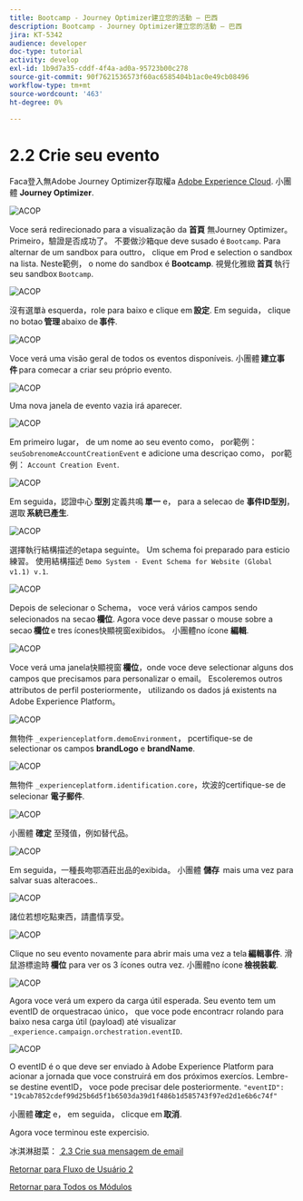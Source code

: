 ```yaml
---
title: Bootcamp - Journey Optimizer建立您的活動 — 巴西
description: Bootcamp - Journey Optimizer建立您的活動 — 巴西
jira: KT-5342
audience: developer
doc-type: tutorial
activity: develop
exl-id: 1b9d7a35-cddf-4f4a-ad0a-95723b00c278
source-git-commit: 90f7621536573f60ac6585404b1ac0e49cb08496
workflow-type: tm+mt
source-wordcount: '463'
ht-degree: 0%

---
```


# 2.2 Crie seu evento

Faca登入無Adobe Journey Optimizer存取權a [Adobe Experience Cloud](https://experience.adobe.com). 小團體 **Journey Optimizer**.

![ACOP](./images/acophome.png)

Voce será redirecionado para a visualização da **首頁** 無Journey Optimizer。 Primeiro，驗證是否成功了。 不要做沙箱que deve susado é `Bootcamp`. Para alternar de um sandbox para outtro， clique em Prod e selection o sandbox na lista. Neste範例， o nome do sandbox é **Bootcamp**. 視覺化雅緻 **首頁** 執行seu sandbox `Bootcamp`.

![ACOP](./images/acoptriglp.png)

沒有選單à esquerda，role para baixo e clique em **設定**. Em seguida， clique no botao **管理** abaixo de **事件**.

![ACOP](./images/acopmenu.png)

Voce verá uma visão geral de todos os eventos disponíveis. 小團體 **建立事件** para comecar a criar seu próprio evento.

![ACOP](./images/emptyevent.png)

Uma nova janela de evento vazia irá aparecer.

![ACOP](./images/emptyevent1.png)

Em primeiro lugar， de um nome ao seu evento como， por範例： `seuSobrenomeAccountCreationEvent` e adicione uma descriçao como， por範例： `Account Creation Event`.

![ACOP](./images/eventdescription.png)

Em seguida，認證中心 **型別** 定義共鳴 **單一** e， para a selecao de **事件ID型別**，選取 **系統已產生**.

![ACOP](./images/eventidtype.png)

選擇執行結構描述的etapa seguinte。 Um schema foi preparado para esticio練習。 使用結構描述 `Demo System - Event Schema for Website (Global v1.1) v.1`.

![ACOP](./images/eventschema.png)

Depois de selecionar o Schema， voce verá vários campos sendo selecionados na secao **欄位**. Agora voce deve passar o mouse sobre a secao **欄位** e tres ícones快顯視窗exibidos。 小團體no ícone **編輯**.

![ACOP](./images/eventpayload.png)

Voce verá uma janela快顯視窗 **欄位**，onde voce deve selectionar alguns dos campos que precisamos para personalizar o email。 Escoleremos outros attributos de perfil posteriormente， utilizando os dados já existents na Adobe Experience Platform。

![ACOP](./images/eventfields.png)

無物件 `_experienceplatform.demoEnvironment`， pcertifique-se de selectionar os campos **brandLogo** e **brandName**.

![ACOP](./images/eventpayloadbr.png)

無物件 `_experienceplatform.identification.core`，坎波的certifique-se de selecionar **電子郵件**.

![ACOP](./images/eventpayloadbrid.png)

小團體 **確定** 至殘值，例如替代品。

![ACOP](./images/saveok.png)

Em seguida，一種長吻鄂酒莊出品的exibida。 小團體 **儲存**  mais uma vez para salvar suas alteracoes..

![ACOP](./images/eventsave.png)

諸位若想吃點東西，請盡情享受。

![ACOP](./images/eventdone.png)

Clique no seu evento novamente para abrir mais uma vez a tela **編輯事件**. 滑鼠游標逾時 **欄位** para ver os 3 ícones outra vez. 小團體no ícone **檢視裝載**.

![ACOP](./images/viewevent.png)

Agora voce verá um expero da carga útil esperada.
Seu evento tem um eventID de orquestracao único， que voce pode encontracr rolando para baixo nesa carga útil (payload) até visualizar `_experience.campaign.orchestration.eventID`.

![ACOP](./images/payloadeventID.png)

O eventID é o que deve ser enviado à Adobe Experience Platform para acionar a jornada que voce construirá em dos próximos exercíos. Lembre-se destine eventID， voce pode precisar dele posteriormente.
`"eventID": "19cab7852cdef99d25b6d5f1b6503da39d1f486b1d585743f97ed2d1e6b6c74f"`

小團體 **確定** e， em seguida， clicque em **取消**.

Agora voce terminou este expercisio.

冰淇淋甜菜： [ 2.3 Crie sua mensagem de email](./ex3.md)

[Retornar para Fluxo de Usuário 2](./uc2.md)

[Retornar para Todos os Módulos](../../overview.md)
